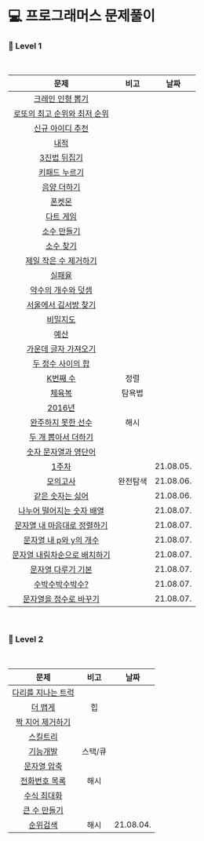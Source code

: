 # 💻 프로그래머스 문제풀이

<h3> 🏅 Level 1 </h3></br>

|문제|비고|날짜|
|:---:|:---:|:---:|
|<a href="https://github.com/ryusuz/algorithm/blob/master/level1/week1_1.cpp">크레인 인형 뽑기</a>|
|<a href="https://github.com/ryusuz/algorithm/blob/master/level1/week1_2.cpp">로또의 최고 순위와 최저 순위|
|<a href="https://github.com/ryusuz/algorithm/blob/master/level1/week1_3.cpp">신규 아이디 추천|
|<a href="https://github.com/ryusuz/algorithm/blob/master/level1/week2_1.cpp">내적|
|<a href="https://github.com/ryusuz/algorithm/blob/master/level1/week2_2.cpp">3진법 뒤집기|
|<a href="https://github.com/ryusuz/algorithm/blob/master/level1/week2_3.cpp">키패드 누르기|
|<a href="https://github.com/ryusuz/algorithm/blob/master/level1/week3_1.cpp">음양 더하기|
|<a href="https://github.com/ryusuz/algorithm/blob/master/level1/week3_2.cpp">폰켓몬|
|<a href="https://github.com/ryusuz/algorithm/blob/master/level1/week3_3.cpp">다트 게임|
|<a href="https://github.com/ryusuz/algorithm/blob/master/level1/week5_1.cpp">소수 만들기|
|<a href="https://github.com/ryusuz/algorithm/blob/master/level1/week5_2.cpp">소수 찾기|
|<a href="https://github.com/ryusuz/algorithm/blob/master/level1/week5_3.cpp">제일 작은 수 제거하기|
|<a href="https://github.com/ryusuz/algorithm/blob/master/level1/week6_1.cpp">실패율|
|<a href="https://github.com/ryusuz/algorithm/blob/master/level1/week6_2.cpp">약수의 개수와 덧셈|
|<a href="https://github.com/ryusuz/algorithm/blob/master/level1/week6_3.cpp">서울에서 김서방 찾기|
|<a href="https://github.com/ryusuz/algorithm/blob/master/level1/week7_1.cpp">비밀지도|
|<a href="https://github.com/ryusuz/algorithm/blob/master/level1/week8_1.cpp">예산|
|<a href="https://github.com/ryusuz/algorithm/blob/master/level1/week8_2.cpp">가운데 글자 가져오기|
|<a href="https://github.com/ryusuz/algorithm/blob/master/level1/week8_3.cpp">두 정수 사이의 합|
|<a href="https://github.com/ryusuz/algorithm/blob/master/level1/week8_4.cpp">K번째 수|정렬|
|<a href="https://github.com/ryusuz/algorithm/blob/master/level1/week8_5.cpp">체육복|탐욕법|
|<a href="https://github.com/ryusuz/algorithm/blob/master/level1/week8_6.cpp">2016년|
|<a href="https://github.com/ryusuz/algorithm/blob/master/level1/week8_7.cpp">완주하지 못한 선수|해시|
|<a href="https://github.com/ryusuz/algorithm/blob/master/level1/week9_1.cpp">두 개 뽑아서 더하기|
|<a href="https://github.com/ryusuz/algorithm/blob/master/level1/week10_1.cpp">숫자 문자열과 영단어|
|<a href="https://github.com/ryusuz/algorithm/blob/master/level1/week11_1.cpp">1주차||21.08.05.|
|<a href="https://github.com/ryusuz/algorithm/blob/master/level1/week11_2/week11_2.cpp">모의고사|완전탐색|21.08.06.|
|<a href="https://github.com/ryusuz/algorithm/blob/master/level1/week11_3/week11_3.cpp">같은 숫자는 싫어||21.08.06.|
|<a href="https://github.com/ryusuz/algorithm/blob/master/level1/week11_4.cpp">나누어 떨어지는 숫자 배열||21.08.07.|
|<a href="https://github.com/ryusuz/algorithm/blob/master/level1/week11_5/week11_5.cpp">문자열 내 마음대로 정렬하기||21.08.07.|
|<a href="https://github.com/ryusuz/algorithm/blob/master/level1/week11_6.cpp">문자열 내 p와 y의 개수||21.08.07.|
|<a href="https://github.com/ryusuz/algorithm/blob/master/level1/week11_7.cpp">문자열 내림차순으로 배치하기||21.08.07.|
|<a href="https://github.com/ryusuz/algorithm/blob/master/level1/week11_8/week11_8.cpp">문자열 다루기 기본||21.08.07.|
|<a href="https://github.com/ryusuz/algorithm/blob/master/level1/week11_9.cpp">수박수박수박수?||21.08.07.|
|<a href="https://github.com/ryusuz/algorithm/blob/master/level1/week11_10.cpp">문자열을 정수로 바꾸기||21.08.07.|
</br>
  
<h3> 🏅 Level 2 </h3></br>

|문제|비고|날짜|
|:---:|:---:|:---:|
|<a href="https://github.com/ryusuz/algorithm/blob/master/level2/week1.cpp">다리를 지나는 트럭</a>|
|<a href="https://github.com/ryusuz/algorithm/blob/master/level2/week2.cpp">더 맵게</a>|힙|
|<a href="https://github.com/ryusuz/algorithm/blob/master/level2/week5.cpp">짝 지어 제거하기</a>|
|<a href="https://github.com/ryusuz/algorithm/blob/master/level2/week6.cpp">스킬트리</a>|
|<a href="https://github.com/ryusuz/algorithm/blob/master/level2/week7_1.cpp">기능개발</a>|스택/큐|
|<a href="https://github.com/ryusuz/algorithm/blob/master/level2/week7_2.cpp">문자열 압축</a>|
|<a href="https://github.com/ryusuz/algorithm/blob/master/level2/week8_1.cpp">전화번호 목록</a>|해시|
|<a href="https://github.com/ryusuz/algorithm/blob/master/level2/week10.cpp">수식 최대화</a>||
|<a href="https://github.com/ryusuz/algorithm/blob/master/level2/week9_2.cpp">큰 수 만들기</a>||
|<a href="https://github.com/ryusuz/algorithm/blob/master/level2/week9_1/week9_1.cpp">순위검색</a>|해시|21.08.04.|





